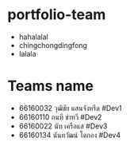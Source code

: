 
# portfolio-team


- hahalalal
- chingchongdingfong
- lalala

# Teams name
- 66160032 วุฒิชัย แสนจังหรีด #Dev1
- 66160110 กนที ขำทวี #Dev2
- 66160022 นัท เครือแส #Dev3
- 66160134 นันทวัฒน์ โตกอง #Dev4

